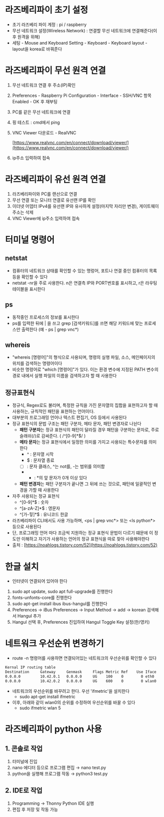 # 라즈베리파이 초기 설정

- 초기 라즈베리 파이 계정 : pi / raspberry
- 무선 네트워크 설정(Wireless Network) : 연결할 무선 네트워크에 연결해준다(이후 원격을 위해)
- 세팅 - Mouse and Keyboard Setting - Keyboard - Keyboard layout - layout을 korea로 바꿔준다

# 라즈베리파이 무선 원격 연결

1. 무선 네트워크 연결 후 주소(IP)확인
2. Preferences - Raspberry Pi Configuration - Interface - SSH/VNC 항목 Enabled - OK 후 재부팅
3. PC를 같은 무선 네트워크에 연결
4. 핑 테스트 : cmd에서 ping <ip>
5. VNC Viewer 다운로드 - RealVNC

    [https://www.realvnc.com/en/connect/download/viewer/](https://www.realvnc.com/en/connect/download/viewer/)

6. ip주소 입력하여 접속

# 라즈베리파이 유선 원격 연결

1. 라즈베리파이와 PC를 랜선으로 연결
2. 무선 연결 또는 모니터 연결로 유선랜 IP를 확인
3. 이더넷 어뎁터 IPv4를 유선랜 IP와 유사하게 설정(마지막 자리만 변경), 게이트웨이 주소는 삭제
4. VNC Viewer에 ip주소 입력하여 접속

# 터미널 명령어

## netstat

- 컴퓨터의 네트워크 상태를 확인할 수 있는 명렁어, 포트나 연결 중인 컴퓨터의 목록 등을 확인할 수 있다
- netstat -nr을 주로 사용한다. n은 연결측 IP와 PORT번호를 표시하고, r은 라우팅 테이블을 표시한다

## ps

- 동작중인 프로세스의 정보를 표시한다
- ps를 입력한 뒤에 | 을 쓰고 grep [검색키워드]를 쓰면 해당 키워드에 맞는 프로세스만 출력한다 (예 - ps | grep vnc*)

## whereis

- "whereis [명령어]"의 형식으로 사용되며, 명령의 실행 파일, 소스, 메인페이지의 위치를 검색하는 명령어이다
- 비슷한 명령어로 "which [명령어]"가 있다. 이는 환경 변수에 지정된 PATH 변수의 경로 내에서 실행 파일의 이름을 검색하고자 할 때 사용한다

## 정규표현식

- 정규식, Regex로도 불리며, 특정한 규칙을 가진 문자열의 집합을 표현하고자 할 때 사용하는, 규칙적인 패턴을 표현하는 언어이다.
- 대부분의 프로그래밍 언어나 텍스트 편집기, OS 등에서 사용된다
- 정규 표현식의 문법 구조는 패턴 구분자, 메타 문자, 패턴 변경자로 나뉜다
    - **패턴 구분자**는 정규 표현식의 패턴이 달라질 경우 패턴을 구분하는 문자로, 주로 슬래쉬(/)로 감싸준다. ( /^[0-9]*$/ )
    - **메타 문자**는 정규 표현식에서 일정한 의미를 가지고 사용되는 특수문자를 의미한다
        - ^ : 문자열 시작
        - $ : 문자열 종료
        - [ ] : 문자 클래스, ^는 not를, -는 범위를 의미함
        - * : *의 앞 문자가 0개 이상 있다
    - **패턴 변경자**는 패턴 구분자가 끝나면 그 뒤에 쓰는 것으로, 패턴에 일괄적인 변경을 가할 때 사용한다
- 자주 사용되는 정규 표현식
    - ^[0-9]*$ : 숫자
    - ^[a-zA-Z]*$ : 영문자
    - ^[가-힣]*$ : 유니코드 한글
- 라즈베리파이 CLI에서도 사용 가능하며, <ps | grep vnc*> 또는 <ls python*> 등으로 사용된다
- 단, 프로그래밍 언어 마다 조금씩 지원하는 정규 표현식 문법이 다르기 떄문에 이 정도만 이해하고 자기가 사용하는 언어의 정규 표현식을 따로 찾아 사용해야한다
- 출처 : [https://noahlogs.tistory.com/52](https://noahlogs.tistory.com/52)

# 한글 설치

- 인터넷이 연결되어 있어야 한다
1. sudo apt update, sudo apt full-upgrade를 진행한다
2. fonts-unfonts-core를 진행한다
3. sudo apt-get install ibus ibus-hangul를 진행한다
4. Preferences → iBus Preferences → Input Method → add → korean 검색해서 Hangul 추가
5. Hangul 선택 후, Preferences 진입하여 Hangul Toggle Key 설정(한/영키)

# 네트워크 우선순위 변경하기

- route -n 명령어를 사용하면 연결되어있는 네트워크의 우선순위를 확인할 수 있다

```bash
Kernal IP routing table
Destination     Gateway     Genmask     Flags Metric Ref    Use Iface
0.0.0.0         10.42.0.1   0.0.0.0     UG    100    0        0 eth0
0.0.0.0         10.42.0.2   0.0.0.0     UG    600    0        0 wlan0
```

- 네트워크의 우선순위를 바꾸려고 한다. 우선 'ifmetric'을 설치한다
    - sudo apt-get install ifmetric
- 이후, 아래와 같이 wlan0의 순위를 수정하여 우선순위를 바꿀 수 있다
    - sudo ifmetric wlan 5

# 라즈베리파이 python 사용

## 1. 콘솔로 작업

1. 터미널에 진입
2. nano 에디터 등으로 프로그램 편집 → nano test.py
3. python을 실행해 프로그램 작동 → python3 test.py

## 2. IDE로 작업

1. Programming → Thonny Python IDE 실행
2. 편집 후 저장 및 작동 가능